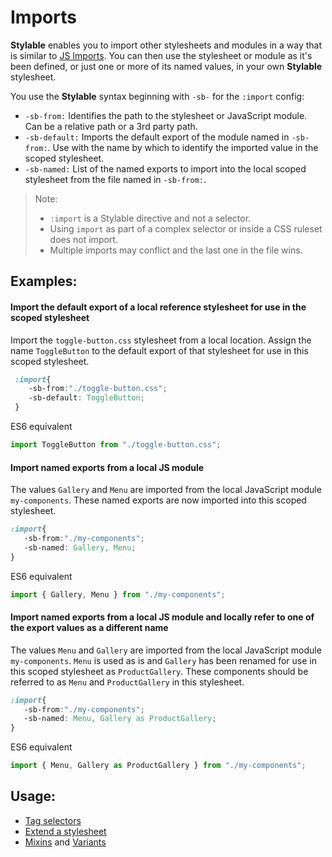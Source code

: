 # Imports

**Stylable** enables you to import other stylesheets and modules in a way that is similar to [JS Imports](https://developer.mozilla.org/en-US/docs/Web/JavaScript/Reference/Statements/import). You can then use the stylesheet or module as it's been defined, or just one or more of its named values, in your own **Stylable** stylesheet.

You use the **Stylable** syntax beginning with `-sb-` for the  `:import` config:

 * `-sb-from:` Identifies the path to the stylesheet or JavaScript module. Can be a relative path or a 3rd party path.
 * `-sb-default:` Imports the default export of the module named in ```-sb-from:```. Use with the name by which to identify the imported value in the scoped stylesheet.
 * `-sb-named:` List of the named exports to import into the local scoped stylesheet from the file named in `-sb-from:`.

 > Note:
 > * `:import` is a Stylable directive and not a selector.
 > * Using `import` as part of a complex selector or inside a CSS ruleset does not import.
 > * Multiple imports may conflict and the last one in the file wins.

 ## Examples:

#### Import the default export of a local reference stylesheet for use in the scoped stylesheet

Import the `toggle-button.css` stylesheet from a local location. Assign the name `ToggleButton` to the default export of that stylesheet for use in this scoped stylesheet.

```css
 :import{
    -sb-from:"./toggle-button.css";
    -sb-default: ToggleButton;
 }
 ```

ES6 equivalent
 ```js
 import ToggleButton from "./toggle-button.css";
 ```

 #### Import named exports from a local JS module

The values `Gallery` and `Menu` are imported from the local JavaScript module `my-components`. These named exports are now imported into this scoped stylesheet.

 ```css
 :import{
    -sb-from:"./my-components";
    -sb-named: Gallery, Menu;
 }
 ```

 ES6 equivalent
 ```js
 import { Gallery, Menu } from "./my-components";
 ```

 #### Import named exports from a local JS module and locally refer to one of the export values as a different name

The values `Menu` and `Gallery` are imported from the local JavaScript module ```my-components```. `Menu` is used as is and `Gallery` has been renamed for use in this scoped stylesheet as `ProductGallery`. These components should be referred to as ```Menu``` and `ProductGallery` in this stylesheet.

 ```css
 :import{
    -sb-from:"./my-components";
    -sb-named: Menu, Gallery as ProductGallery;
 }
 ```

  ES6 equivalent
 ```js
 import { Menu, Gallery as ProductGallery } from "./my-components";
 ```

 ## Usage:
  * [Tag selectors](./tag-selectors.md)
  * [Extend a stylesheet](./extend-stylesheet.md)
  * [Mixins](./mixin-syntax.md) and [Variants](./variants.md)
